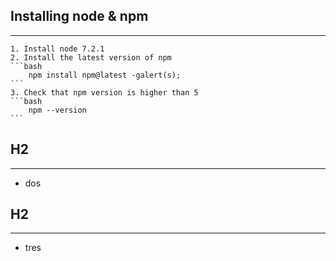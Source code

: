 ## Installing node & npm
---
    1. Install node 7.2.1
    2. Install the latest version of npm
    ```bash
        npm install npm@latest -galert(s);
    ```
    3. Check that npm version is higher than 5
    ```bash
        npm --version
    ```
## H2
---
* dos
## H2
---
* tres
